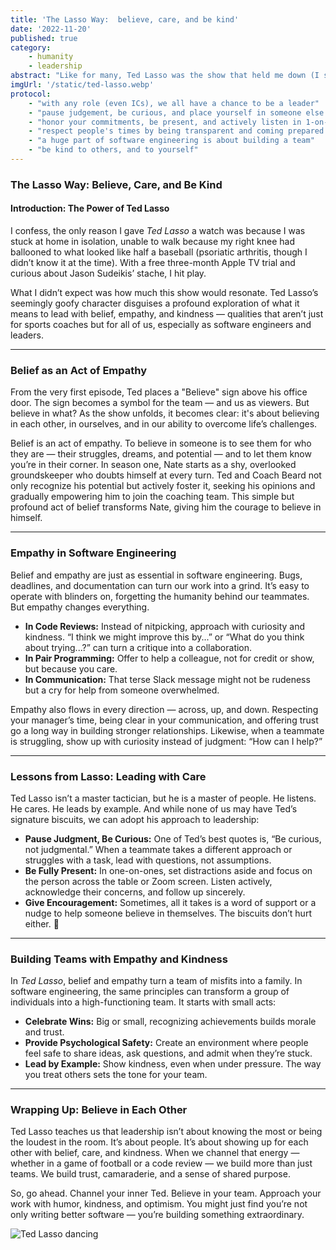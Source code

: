 ```yaml
---
title: 'The Lasso Way:  believe, care, and be kind'
date: '2022-11-20'
published: true
category:
    - humanity
    - leadership
abstract: "Like for many, Ted Lasso was the show that held me down (I should really say, up) through Covid and some tough times. But it's come to mean more, and unsurprisingly, many of its storylines apply to engineering life."
imgUrl: '/static/ted-lasso.webp'
protocol:
    - "with any role (even ICs), we all have a chance to be a leader"
    - "pause judgement, be curious, and place yourself in someone else's shoes"
    - "honor your commitments, be present, and actively listen in 1-on-1's"
    - "respect people's times by being transparent and coming prepared - avoid making people guess what's going on"
    - "a huge part of software engineering is about building a team"
    - "be kind to others, and to yourself"
---
```


### The Lasso Way: Believe, Care, and Be Kind

#### Introduction: The Power of Ted Lasso

I confess, the only reason I gave *Ted Lasso* a watch was because I was stuck at home in isolation, unable to walk because my right knee had ballooned to what looked like half a baseball (psoriatic arthritis, though I didn’t know it at the time). With a free three-month Apple TV trial and curious about Jason Sudeikis’ stache, I hit play.

What I didn’t expect was how much this show would resonate. Ted Lasso’s seemingly goofy character disguises a profound exploration of what it means to lead with belief, empathy, and kindness — qualities that aren’t just for sports coaches but for all of us, especially as software engineers and leaders.

---

### Belief as an Act of Empathy

From the very first episode, Ted places a "Believe" sign above his office door. The sign becomes a symbol for the team — and us as viewers. But believe in what? As the show unfolds, it becomes clear: it's about believing in each other, in ourselves, and in our ability to overcome life’s challenges.

Belief is an act of empathy. To believe in someone is to see them for who they are — their struggles, dreams, and potential — and to let them know you’re in their corner. In season one, Nate starts as a shy, overlooked groundskeeper who doubts himself at every turn. Ted and Coach Beard not only recognize his potential but actively foster it, seeking his opinions and gradually empowering him to join the coaching team. This simple but profound act of belief transforms Nate, giving him the courage to believe in himself.

---

### Empathy in Software Engineering

Belief and empathy are just as essential in software engineering. Bugs, deadlines, and documentation can turn our work into a grind. It’s easy to operate with blinders on, forgetting the humanity behind our teammates. But empathy changes everything.

- **In Code Reviews:** Instead of nitpicking, approach with curiosity and kindness. “I think we might improve this by...” or “What do you think about trying...?” can turn a critique into a collaboration. 
- **In Pair Programming:** Offer to help a colleague, not for credit or show, but because you care.
- **In Communication:** That terse Slack message might not be rudeness but a cry for help from someone overwhelmed.

Empathy also flows in every direction — across, up, and down. Respecting your manager’s time, being clear in your communication, and offering trust go a long way in building stronger relationships. Likewise, when a teammate is struggling, show up with curiosity instead of judgment: “How can I help?” 

---

### Lessons from Lasso: Leading with Care

Ted Lasso isn’t a master tactician, but he is a master of people. He listens. He cares. He leads by example. And while none of us may have Ted’s signature biscuits, we can adopt his approach to leadership:

- **Pause Judgment, Be Curious:** One of Ted’s best quotes is, “Be curious, not judgmental.” When a teammate takes a different approach or struggles with a task, lead with questions, not assumptions.
- **Be Fully Present:** In one-on-ones, set distractions aside and focus on the person across the table or Zoom screen. Listen actively, acknowledge their concerns, and follow up sincerely.
- **Give Encouragement:** Sometimes, all it takes is a word of support or a nudge to help someone believe in themselves. The biscuits don’t hurt either. 🍪

---

### Building Teams with Empathy and Kindness

In *Ted Lasso*, belief and empathy turn a team of misfits into a family. In software engineering, the same principles can transform a group of individuals into a high-functioning team. It starts with small acts:

- **Celebrate Wins:** Big or small, recognizing achievements builds morale and trust.
- **Provide Psychological Safety:** Create an environment where people feel safe to share ideas, ask questions, and admit when they’re stuck.
- **Lead by Example:** Show kindness, even when under pressure. The way you treat others sets the tone for your team.

---

### Wrapping Up: Believe in Each Other

Ted Lasso teaches us that leadership isn’t about knowing the most or being the loudest in the room. It’s about people. It’s about showing up for each other with belief, care, and kindness. When we channel that energy — whether in a game of football or a code review — we build more than just teams. We build trust, camaraderie, and a sense of shared purpose.

So, go ahead. Channel your inner Ted. Believe in your team. Approach your work with humor, kindness, and optimism. You might just find you’re not only writing better software — you’re building something extraordinary.

![Ted Lasso dancing](https://i.makeagif.com/media/2-20-2021/789rFq.gif)
